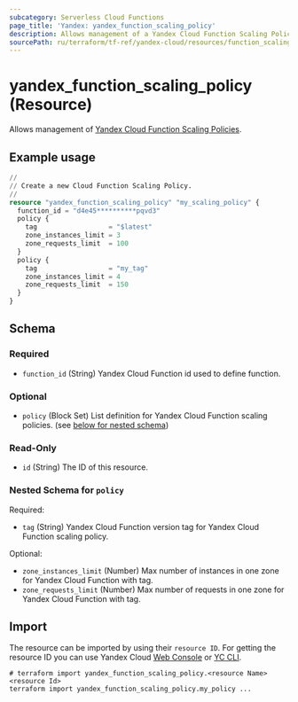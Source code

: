 ```yaml
---
subcategory: Serverless Cloud Functions
page_title: 'Yandex: yandex_function_scaling_policy'
description: Allows management of a Yandex Cloud Function Scaling Policy.
sourcePath: ru/terraform/tf-ref/yandex-cloud/resources/function_scaling_policy.md
---
```


# yandex_function_scaling_policy (Resource)

Allows management of [Yandex Cloud Function Scaling Policies](https://yandex.cloud/docs/functions/).

## Example usage

```terraform
//
// Create a new Cloud Function Scaling Policy.
//
resource "yandex_function_scaling_policy" "my_scaling_policy" {
  function_id = "d4e45**********pqvd3"
  policy {
    tag                  = "$latest"
    zone_instances_limit = 3
    zone_requests_limit  = 100
  }
  policy {
    tag                  = "my_tag"
    zone_instances_limit = 4
    zone_requests_limit  = 150
  }
}
```

<!-- schema generated by tfplugindocs -->
## Schema

### Required

- `function_id` (String) Yandex Cloud Function id used to define function.

### Optional

- `policy` (Block Set) List definition for Yandex Cloud Function scaling policies. (see [below for nested schema](#nestedblock--policy))

### Read-Only

- `id` (String) The ID of this resource.

<a id="nestedblock--policy"></a>
### Nested Schema for `policy`

Required:

- `tag` (String) Yandex Cloud Function version tag for Yandex Cloud Function scaling policy.

Optional:

- `zone_instances_limit` (Number) Max number of instances in one zone for Yandex Cloud Function with tag.
- `zone_requests_limit` (Number) Max number of requests in one zone for Yandex Cloud Function with tag.

## Import

The resource can be imported by using their `resource ID`. For getting the resource ID you can use Yandex Cloud [Web Console](https://console.yandex.cloud) or [YC CLI](https://yandex.cloud/docs/cli/quickstart).

```shell
# terraform import yandex_function_scaling_policy.<resource Name> <resource Id>
terraform import yandex_function_scaling_policy.my_policy ...
```
